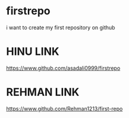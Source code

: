 # firstrepo
i want to create my first repository  on github

# HINU LINK
https://www.github.com/asadali0999/firstrepo

# REHMAN LINK
https://www.github.com/Rehman1213/first-repo

